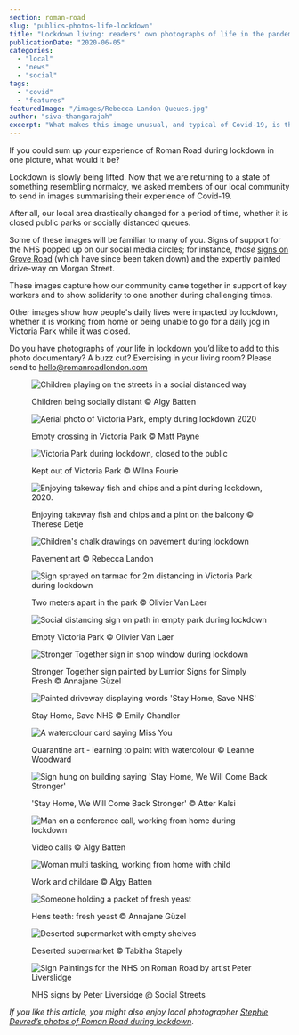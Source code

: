 ```yaml
---
section: roman-road
slug: "publics-photos-life-lockdown"
title: "Lockdown living: readers' own photographs of life in the pandemic"
publicationDate: "2020-06-05"
categories: 
  - "local"
  - "news"
  - "social"
tags: 
  - "covid"
  - "features"
featuredImage: "/images/Rebecca-Landon-Queues.jpg"
author: "siva-thangarajah"
excerpt: "What makes this image unusual, and typical of Covid-19, is the singular plane spotted in the left hand of the photo. Detje says ‘they’re so rare now, compared to how many planes we would normally see’."
---
```


If you could sum up your experience of Roman Road during lockdown in one picture, what would it be? 

Lockdown is slowly being lifted. Now that we are returning to a state of something resembling normalcy, we asked members of our local community to send in images summarising their experience of Covid-19. 

After all, our local area drastically changed for a period of time, whether it is closed public parks or socially distanced queues. 

Some of these images will be familiar to many of you. Signs of support for the NHS popped up on our social media circles; for instance, _those_ [signs on Grove Road](https://romanroadlondon.com/peter-liversidge-sign-paintings-nhs/) (which have since been taken down) and the expertly painted drive-way on Morgan Street. 

These images capture how our community came together in support of key workers and to show solidarity to one another during challenging times. 

Other images show how people's daily lives were impacted by lockdown, whether it is working from home or being unable to go for a daily jog in Victoria Park while it was closed.

Do you have photographs of your life in lockdown you’d like to add to this photo documentary? A buzz cut? Exercising in your living room? Please send to hello@romanroadlondon.com

<figure>

![Children playing on the streets in a social distanced way](/images/Algy-Batten-Christchurch-Estate-social-distance-kids-meetup-1024x683.jpg)

<figcaption>

Children being socially distant © Algy Batten

</figcaption>

</figure>

<figure>

![Aerial photo of Victoria Park, empty during lockdown 2020](/images/Matt-Payne-lockdown-photos-4-1024x683.jpg)

<figcaption>

Empty crossing in Victoria Park © Matt Payne

</figcaption>

</figure>

<figure>

![Victoria Park during lockdown, closed to the public](/images/Wilna-Fourie-Victoria-Park-after-it-was-closed.jpg)

<figcaption>

Kept out of Victoria Park © Wilna Fourie

</figcaption>

</figure>

<figure>

![Enjoying takeway fish and chips and a pint during lockdown, 2020.](/images/Therese-Detje-local-Fish-and-chips-and-Pint.jpg)

<figcaption>

Enjoying takeway fish and chips and a pint on the balcony © Therese Detje

</figcaption>

</figure>

<figure>

![Children's chalk drawings on pavement during lockdown](/images/Rebecca-Landon-Morgan-Street-Pavement-2.jpg)

<figcaption>

Pavement art © Rebecca Landon

</figcaption>

</figure>

<figure>

![Sign sprayed on tarmac for 2m distancing in Victoria Park during lockdown](/images/Olivier-Van-Laer-Victoria-Park-Social-Distancing.jpg)

<figcaption>

Two meters apart in the park © Olivier Van Laer

</figcaption>

</figure>

<figure>

![Social distancing sign on path in empty park during lockdown](/images/Olivier-Van-Laer-Victoria-Park-Empty.jpg)

<figcaption>

Empty Victoria Park © Olivier Van Laer

</figcaption>

</figure>

<figure>

![Stronger Together sign in shop window during lockdown](/images/Esme-Guzel-outside-Simply-Fresh-with-sign-Lumineer-by-.jpg)

<figcaption>

Stronger Together sign painted by Lumior Signs for Simply Fresh © Annajane Güzel

</figcaption>

</figure>

<figure>

![Painted driveway displaying words 'Stay Home, Save NHS'](/images/Emily-Chandler-Morgan-Street-Driveway.jpg)

<figcaption>

Stay Home, Save NHS © Emily Chandler

</figcaption>

</figure>

<figure>

![A watercolour card saying Miss You](/images/Leanne-Woodwood-quarantine-art.jpg)

<figcaption>

Quarantine art - learning to paint with watercolour © Leanne Woodward

</figcaption>

</figure>

<figure>

![Sign hung on building saying 'Stay Home, We Will Come Back Stronger'](/images/Atter-Kalsi-Blythendale-House-E2.jpg)

<figcaption>

'Stay Home, We Will Come Back Stronger' © Atter Kalsi

</figcaption>

</figure>

<figure>

![Man on a conference call, working from home during lockdown](/images/Algy-Batten-Christchurch-Estate-WFH-Zoom-meeting.jpg)

<figcaption>

Video calls © Algy Batten

</figcaption>

</figure>

<figure>

![Woman multi tasking, working from home with child](/images/Algy-Batten-working-childcare-balcony.jpg)

<figcaption>

Work and childare © Algy Batten

</figcaption>

</figure>

<figure>

![Someone holding a packet of fresh yeast](/images/A-picture-of-yeast-_the-gold-of-lockdown_-by-AnnaJane-Lewis.jpg)

<figcaption>

Hens teeth: fresh yeast © Annajane Güzel

</figcaption>

</figure>

<figure>

![Deserted supermarket with empty shelves](/images/Empty-shelves-Tesco-2.jpg)

<figcaption>

Deserted supermarket © Tabitha Stapely

</figcaption>

</figure>

<figure>

![Sign Paintings for the NHS on Roman Road by artist Peter Liverslidge](/images/Sign-Paintings-NHS-Peter-Liverslidge-3-1024x683.jpg)

<figcaption>

NHS signs by Peter Liversidge @ Social Streets

</figcaption>

</figure>

_If you_ _like this article, you might also enjoy local photographer_ [_Stephie Devred’s photos of Roman Road during lockdown_](https://romanroadlondon.com/stephie-devred-photography-lockdown-roman-road/).
